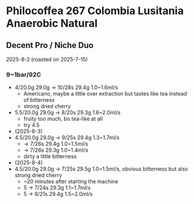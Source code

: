 # Philocoffea 267 Colombia Lusitania Anaerobic Natural

## Decent Pro / Niche Duo

2025-8-2 (roasted on 2025-7-15)

### 9~1bar/92C

- 4/20.0g 29.0g -> 10/28s 29.4g 1.0\~1.6ml/s
  - Americano, maybe a little over extraction but tastes like tea instead of bitterness
  - strong dried cherry
- 5.5/20.0g 29.0g -> 8/20s 29.3g 1.6\~2.0ml/s
  - fruity too much, bo tea-like at all
  - try 4.5
- (2025-8-3)
- 4.5/20.0g 29.0g -> 9/25s 29.4g 1.3\~1.7ml/s
  - -> 7/26s 29.4g 1.0\~1.5ml/s
  - -> 7/26s 29.3g 1.0\~1.4ml/s
  - dirty a little bitterness
- (2025-8-4)
- 4.5/20.0g 29.0g -> 7/25s 29.5g 1.0\~1.5ml/s, obvious bitterness but also strong dried cherry
  - ~20 minutes after starting the machine
  - 5 -> 7/24s 29.3g 1.1\~1.7ml/s
  - 5 -> 8/21s 29.4g 1.5\~2.0ml/s
